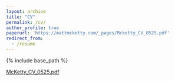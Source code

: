 ```yaml
---
layout: archive
title: "CV"
permalink: /cv/
author_profile: true
paperurl: 'https://mattmcketty.com/_pages/Mcketty_CV_0525.pdf'
redirect_from:
  - /resume
---
```


{% include base_path %}


[McKetty_CV_0525.pdf](https://github.com/user-attachments/files/22192794/McKetty_CV_0525.pdf)
